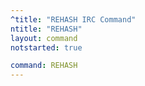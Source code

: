 ```yaml
---
^title: "REHASH IRC Command"
ntitle: "REHASH"
layout: command
notstarted: true

command: REHASH
---
```


